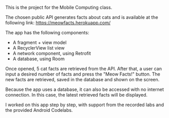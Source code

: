 This is the project for the Mobile Computing class.

The chosen public API generates facts about cats and is available at the following link:
https://meowfacts.herokuapp.com/

The app has the following components:
- A fragment + view model
- A RecyclerView list view
- A network component, using Retrofit
- A database, using Room

Once opened, 5 cat facts are retrieved from the API. After that, a user can input a desired number of facts and press the "Meow Facts!" button. The new facts are retrieved, saved in the database and shown on the screen.

Because the app uses a database, it can also be accessed with no internet connection. In this case, the latest retrieved facts will be displayed. 

I worked on this app step by step, with support from the recorded labs and the provided Android Codelabs. 